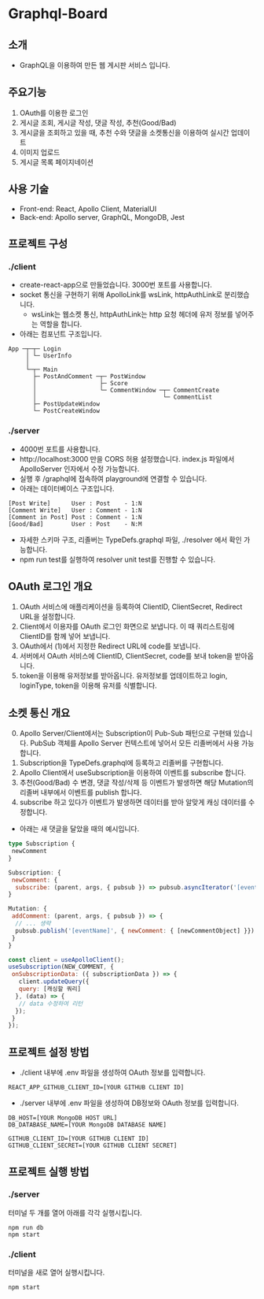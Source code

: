# Graphql-Board
## 소개
* GraphQL을 이용하여 만든 웹 게시판 서비스 입니다.

## 주요기능
1. OAuth를 이용한 로그인
2. 게시글 조회, 게시글 작성, 댓글 작성, 추천(Good/Bad)
3. 게시글을 조회하고 있을 때, 추천 수와 댓글을 소켓통신을 이용하여 실시간 업데이트
4. 이미지 업로드
5. 게시글 목록 페이지네이션

## 사용 기술
* Front-end: React, Apollo Client, MaterialUI
* Back-end: Apollo server, GraphQL, MongoDB, Jest

## 프로젝트 구성
### ./client
* create-react-app으로 만들었습니다. 3000번 포트를 사용합니다.
* socket 통신을 구현하기 위해 ApolloLink를 wsLink, httpAuthLink로 분리했습니다.
  * wsLink는 웹소켓 통신, httpAuthLink는 http 요청 헤더에 유저 정보를 넣어주는 역할을 합니다.
* 아래는 컴포넌트 구조입니다. 
```
App ─┬─┬─ Login
     │ └─ UserInfo
     │ 
     └─┬─ Main
       ├─ PostAndComment ─┬─ PostWindow
       │                  ├─ Score 
       │                  └─ CommentWindow ─┬─ CommentCreate
       │                                    └─ CommentList
       ├─ PostUpdateWindow
       └─ PostCreateWindow
``` 

### ./server
* 4000번 포트를 사용합니다.
* http://localhost:3000 만을 CORS 허용 설정했습니다. index.js 파일에서 ApolloServer 인자에서 수정 가능합니다.
* 실행 후 /graphql에 접속하여 playground에 연결할 수 있습니다.
* 아래는 데이터베이스 구조입니다.
```
[Post Write]      User : Post    - 1:N
[Comment Write]   User : Comment - 1:N
[Comment in Post] Post : Comment - 1:N
[Good/Bad]        User : Post    - N:M
```
* 자세한 스키마 구조, 리졸버는 TypeDefs.graphql 파일, ./resolver 에서 확인 가능합니다.
* npm run test를 실행하여 resolver unit test를 진행할 수 있습니다.
## OAuth 로그인 개요
1. OAuth 서비스에 애플리케이션을 등록하여 ClientID, ClientSecret, Redirect URL을 설정합니다.
2. Client에서 이용자를 OAuth 로그인 화면으로 보냅니다. 이 때 쿼리스트링에 ClientID를 함께 넣어 보냅니다.
3. OAuth에서 (1)에서 지정한 Redirect URL에 code를 보냅니다.
4. 서버에서 OAuth 서비스에 ClientID, ClientSecret, code를 보내 token을 받아옵니다.
5. token을 이용해 유저정보를 받아옵니다. 유저정보를 업데이트하고 login, loginType, token을 이용해 유저를 식별합니다.
## 소켓 통신 개요
0. Apollo Server/Client에서는 Subscription이 Pub-Sub 패턴으로 구현돼 있습니다.
PubSub 객체를 Apollo Server 컨텍스트에 넣어서 모든 리졸버에서 사용 가능합니다.
1. Subscription을 TypeDefs.graphql에 등록하고 리졸버를 구현합니다.
2. Apollo Client에서 useSubscription을 이용하여 이벤트를 subscribe 합니다.
3. 추천(Good/Bad) 수 변경, 댓글 작성/삭제 등 이벤트가 발생하면 해당 Mutation의 리졸버 내부에서 이벤트를 publish 합니다.
4. subscribe 하고 있다가 이벤트가 발생하면 데이터를 받아 알맞게 캐싱 데이터를 수정합니다.
- 아래는 새 댓글을 달았을 때의 예시입니다.
```graphql
type Subscription {
 newComment
}
```
```js
Subscription: {
 newComment: {
  subscribe: (parent, args, { pubsub }) => pubsub.asyncIterator('[eventName]') 
}
```
```js
Mutation: {
 addComment: (parent, args, { pubsub }) => {
  // ... 생략
  pubsub.publish('[eventName]', { newComment: { [newCommentObject] }})
 }
}
```
```js
const client = useApolloClient();
useSubscription(NEW_COMMENT, {
 onSubscriptionData: ({ subscriptionData }) => {
   client.updateQuery({
   query: [캐싱할 쿼리]
  }, (data) => {
   // data 수정하여 리턴
  });
 }
});
```
## 프로젝트 설정 방법
* ./client 내부에 .env 파일을 생성하여 OAuth 정보를 입력합니다.
```
REACT_APP_GITHUB_CLIENT_ID=[YOUR GITHUB CLIENT ID]
```
* ./server 내부에 .env 파일을 생성하여 DB정보와 OAuth 정보를 입력합니다.
```
DB_HOST=[YOUR MongoDB HOST URL]
DB_DATABASE_NAME=[YOUR MongoDB DATABASE NAME]

GITHUB_CLIENT_ID=[YOUR GITHUB CLIENT ID]
GITHUB_CLIENT_SECRET=[YOUR GITHUB CLIENT SECRET]
```

## 프로젝트 실행 방법
### ./server
터미널 두 개를 열어 아래를 각각 실행시킵니다.
```
npm run db
npm start
```
### ./client
터미널을 새로 열어 실행시킵니다.
```
npm start
```

